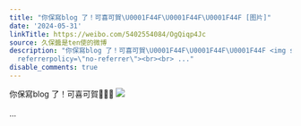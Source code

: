 ```yaml
---
title: "你保寫blog 了！可喜可賀\U0001F44F\U0001F44F\U0001F44F [图片]"
date: '2024-05-31'
linkTitle: https://weibo.com/5402554084/OgQiqp4Jc
source: 久保醬是ten使的微博
description: "你保寫blog 了！可喜可賀\U0001F44F\U0001F44F\U0001F44F <img style=\"\" src=\"https://tvax4.sinaimg.cn/large/005TCz76gy1hq8thsgxayj30qo0zkwgn.jpg\"
  referrerpolicy=\"no-referrer\"><br><br> ..."
disable_comments: true
---
```

你保寫blog 了！可喜可賀👏👏👏 <img style="" src="https://tvax4.sinaimg.cn/large/005TCz76gy1hq8thsgxayj30qo0zkwgn.jpg" referrerpolicy="no-referrer"><br><br> ...